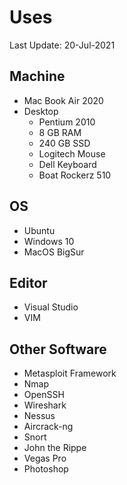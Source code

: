 # Uses
Last Update: 20-Jul-2021

## Machine
+  Mac Book Air 2020
+ Desktop
  + Pentium 2010
  + 8 GB RAM
  + 240 GB SSD
  + Logitech Mouse
  + Dell Keyboard
  + Boat Rockerz 510
  
## OS
+ Ubuntu
+ Windows 10
+ MacOS BigSur

## Editor
+ Visual Studio
+ VIM

## Other Software
+ Metasploit Framework
+ Nmap
+ OpenSSH
+ Wireshark
+ Nessus
+ Aircrack-ng
+ Snort
+ John the Rippe
+ Vegas Pro
+ Photoshop
